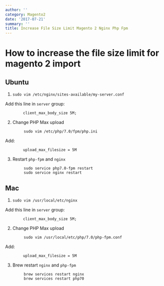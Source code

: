 ```yaml
---
author: ''
category: Magento2
date: '2017-07-21'
summary: ''
title: Increase File Size Limit Magento 2 Nginx Php Fpm
---
```

# How to increase the file size limit for magento 2 import

## Ubuntu

1. `sudo vim /etc/nginx/sites-available/my-server.conf`

Add this line in `server` group:

            client_max_body_size 5M;

2. Change PHP Max upload

            sudo vim /etc/php/7.0/fpm/php.ini 


Add:

            upload_max_filesize = 5M

3. Restart `php-fpm` and `nginx`

            sudo service php7.0-fpm restart
            sudo service nginx restart

## Mac


1. `sudo vim /usr/local/etc/nginx`

Add this line in `server` group:

            client_max_body_size 5M;

2. Change PHP Max upload

            sudo vim /usr/local/etc/php/7.0/php-fpm.conf 


Add:

            upload_max_filesize = 5M

3. Brew restart `nginx` and `php-fpm`

            brew services restart nginx
            brew services restart php70

